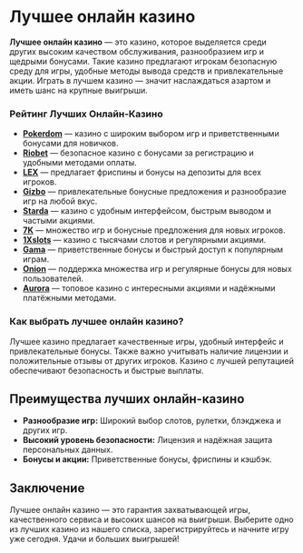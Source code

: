 # Лучшее онлайн казино

**Лучшее онлайн казино** — это казино, которое выделяется среди других высоким качеством обслуживания, разнообразием игр и щедрыми бонусами. Такие казино предлагают игрокам безопасную среду для игры, удобные методы вывода средств и привлекательные акции. Играть в лучшем казино — значит наслаждаться азартом и иметь шанс на крупные выигрыши.

### Рейтинг Лучших Онлайн-Казино

- **[Pokerdom](https://brandplay.link/4k77v2yx)** — казино с широким выбором игр и приветственными бонусами для новичков.
- **[Riobet](https://brandplay.link/7xBLTPyj)** — безопасное казино с бонусами за регистрацию и удобными методами оплаты.
- **[LEX](https://brandplay.link/zW4hdDFV)** — предлагает фриспины и бонусы на депозиты для всех игроков.
- **[Gizbo](https://brandplay.link/bprXw4YV)** — привлекательные бонусные предложения и разнообразие игр на любой вкус.
- **[Starda](https://brandplay.link/fB7xwRFL)** — казино с удобным интерфейсом, быстрым выводом и частыми акциями.
- **[7K](https://brandplay.link/BvQyFShp)** — множество игр и бонусные предложения для новых игроков.
- **[1Xslots](https://brandplay.link/hSB1khtr)** — казино с тысячами слотов и регулярными акциями.
- **[Gama](https://brandplay.link/j6NMKsDz)** — приветственные бонусы и быстрый доступ к популярным играм.
- **[Onion](https://brandplay.link/zBGRVpQ9)** — поддержка множества игр и регулярные бонусы для новых пользователей.
- **[Aurora](https://10trafic-stat2.com/click/668546556bcc6313411604bd/6766/13032/subaccount)** — топовое казино с интересными акциями и надёжными платёжными методами.

### Как выбрать лучшее онлайн казино?

Лучшее казино предлагает качественные игры, удобный интерфейс и привлекательные бонусы. Также важно учитывать наличие лицензии и положительные отзывы от других игроков. Казино с лучшей репутацией обеспечивают безопасность и быстрые выплаты.

## Преимущества лучших онлайн-казино

- **Разнообразие игр:** Широкий выбор слотов, рулетки, блэкджека и других игр.
- **Высокий уровень безопасности:** Лицензия и надёжная защита персональных данных.
- **Бонусы и акции:** Приветственные бонусы, фриспины и кэшбэк.

## Заключение

Лучшее онлайн казино — это гарантия захватывающей игры, качественного сервиса и высоких шансов на выигрыши. Выберите одно из лучших казино из нашего списка, зарегистрируйтесь и начните игру уже сегодня. Удачи и больших выигрышей!
